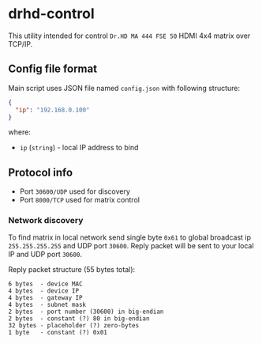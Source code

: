 # drhd-control

This utility intended for control `Dr.HD MA 444 FSE 50`
HDMI 4x4 matrix over TCP/IP.

## Config file format

Main script uses JSON file named `config.json` with
following structure:

```json
{
  "ip": "192.168.0.100"
}
```

where:
* `ip` (`string`) - local IP address to bind

## Protocol info

* Port `30600/UDP` used for discovery
* Port `8000/TCP` used for matrix control

### Network discovery

To find matrix in local network send single byte `0x61` to
global broadcast ip `255.255.255.255` and UDP port `30600`.
Reply packet will be sent to your local IP and UDP port `30600`.

Reply packet structure (55 bytes total):
```
6 bytes  - device MAC
4 bytes  - device IP
4 bytes  - gateway IP
4 bytes  - subnet mask
2 bytes  - port number (30600) in big-endian
2 bytes  - constant (?) 80 in big-endian
32 bytes - placeholder (?) zero-bytes
1 byte   - constant (?) 0x01
```
